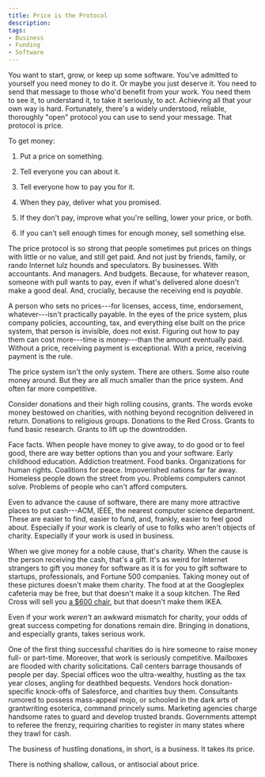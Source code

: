 ```yaml
---
title: Price is the Protocol
description:
tags:
- Business
- Funding
- Software
---
```


You want to start, grow, or keep up some software.  You've admitted to yourself you need money to do it.  Or maybe you just deserve it.  You need to send that message to those who'd benefit from your work.  You need them to see it, to understand it, to take it seriously, to act.  Achieving all that your own way is hard.  Fortunately, there's a widely understood, reliable, thoroughly "open" protocol you can use to send your message.  That protocol is price.

To get money:

1.  Put a price on something.

2.  Tell everyone you can about it.

3.  Tell everyone how to pay you for it.

4.  When they pay, deliver what you promised.

5.  If they don't pay, improve what you're selling, lower your price, or both.

6.  If you can't sell enough times for enough money, sell something else.

The price protocol is so strong that people sometimes put prices on things with little or no value, and still get paid.  And not just by friends, family, or rando Internet lulz hounds and speculators.  By businesses.  With accountants.  And managers.  And budgets.  Because, for whatever reason, someone with pull wants to pay, even if what's delivered alone doesn't make a good deal.  And, crucially, because the receiving end is _payable_.

A person who sets no prices---for licenses, access, time, endorsement, whatever---isn't practically payable.  In the eyes of the price system, plus company policies, accounting, tax, and everything else built on the price system, that person is invisible, does not exist.  Figuring out how to pay them can cost more---time is money---than the amount eventually paid.  Without a price, receiving payment is exceptional.  With a price, receiving payment is the rule.

The price system isn't the only system.  There are others.  Some also route money around.  But they are all much smaller than the price system.  And often far more competitive.

Consider donations and their high rolling cousins, grants.  The words evoke money bestowed on charities, with nothing beyond recognition delivered in return.  Donations to religious groups.  Donations to the Red Cross.  Grants to fund basic research.  Grants to lift up the downtrodden.

Face facts.  When people have money to give away, to do good or to feel good, there are way better options than you and your software.  Early childhood education.  Addiction treatment.  Food banks.  Organizations for human rights.  Coalitions for peace.  Impoverished nations far far away.  Homeless people down the street from you.  Problems computers cannot solve.  Problems of people who can't afford computers.

Even to advance the cause of software, there are many more attractive places to put cash---ACM, IEEE, the nearest computer science department.  These are easier to find, easier to fund, and, frankly, easier to feel good about.  Especially if your work is clearly of use to folks who aren't objects of charity.  Especially if your work is used in business.

When we give money for a noble cause, that's charity.  When the cause is the person receiving the cash, that's a gift.  It's as weird for Internet strangers to gift you money for software as it is for you to gift software to startups, professionals, and Fortune 500 companies.  Taking money out of these pictures doesn't make them charity.  The food at at the Googleplex cafeteria may be free, but that doesn't make it a soup kitchen.  The Red Cross will sell you [a $600 chair](https://www.redcross.org/store/lg-500-plastic-lifeguard-chair/760046.html), but that doesn't make them IKEA.

Even if your work _weren't_ an awkward mismatch for charity, your odds of great success competing for donations remain dire.  Bringing in donations, and especially grants, takes serious work.

One of the first thing successful charities do is hire someone to raise money full- or part-time.  Moreover, that work is seriously competitive.  Mailboxes are flooded with charity solicitations.  Call centers barrage thousands of people per day.  Special offices woo the ultra-wealthy, hustling as the tax year closes, angling for deathbed bequests.  Vendors hock donation-specific knock-offs of Salesforce, and charities buy them.  Consultants rumored to possess mass-appeal mojo, or schooled in the dark arts of grantwriting esoterica, command princely sums.  Marketing agencies charge handsome rates to guard and develop trusted brands.  Governments attempt to referee the frenzy, requiring charities to register in many states where they trawl for cash.

The business of hustling donations, in short, is a business.  It takes its price.

There is nothing shallow, callous, or antisocial about price.
